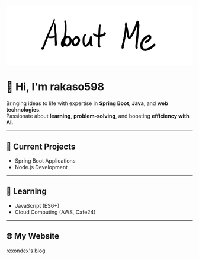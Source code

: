 ![AboutMe](images/AboutMe.png)  

# 👋 Hi, I'm rakaso598  

Bringing ideas to life with expertise in **Spring Boot**, **Java**, and **web technologies**.  
Passionate about **learning**, **problem-solving**, and boosting **efficiency with AI**.  

---

## 🚀 Current Projects  
- Spring Boot Applications  
- Node.js Development  

---

## 📘 Learning  
- JavaScript (ES6+)  
- Cloud Computing (AWS, Cafe24)  

---

## 🌐 My Website  
[rexondex's blog](#)  
